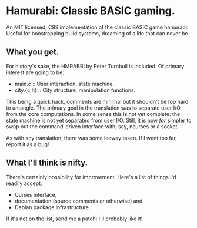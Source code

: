 # Hamurabi: Classic BASIC gaming.

An MIT licensed, C99 implementation of the classic BASIC game
hamurabi. Useful for boostrapping build systems, dreaming of a
life that can never be.

## What you get.

For history's sake, the HMRABBI by Peter Turnbull is
included. Of primary interest are going to be:

* main.c :: User interaction, state machine.
* city.{c,h} :: City structure, manipulation functions.

This being a quick hack, comments are minimal but it shouldn't
be _too_ hard to untangle. The primary goal in the translation
was to separate user I/O from the core computations. In some
sense this is not yet complete: the state machine is not yet
separated from user I/O. Still, it is now _far_ simpler to
swap out the command-driven interface with, say, ncurses or a
socket.

As with any translation, there was some leeway taken. If I
went too far, report it as a bug!

## What I'll think is nifty.

There's certainly possibility for improvement. Here's a list
of things I'd readily accept:

* Curses interface,
* documentation (source comments or otherwise) and
* Debian package infrastructure.

If it's not on the list, send me a patch: I'll probably like
it!